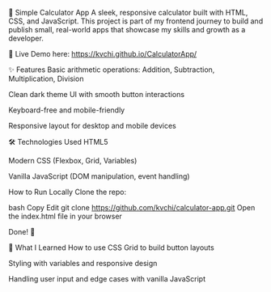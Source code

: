 🧮 Simple Calculator App
A sleek, responsive calculator built with HTML, CSS, and JavaScript. This project is part of my frontend journey to build and publish small,
real-world apps that showcase my skills and growth as a developer.

🚀 Live Demo here: https://kvchi.github.io/CalculatorApp/

✨ Features
Basic arithmetic operations: Addition, Subtraction, Multiplication, Division

Clean dark theme UI with smooth button interactions

Keyboard-free and mobile-friendly

Responsive layout for desktop and mobile devices

🛠️ Technologies Used
HTML5

Modern CSS (Flexbox, Grid, Variables)

Vanilla JavaScript (DOM manipulation, event handling)

 How to Run Locally
Clone the repo:

bash
Copy
Edit
git clone https://github.com/kvchi/calculator-app.git
Open the index.html file in your browser

Done! 🎉

📌 What I Learned
How to use CSS Grid to build button layouts

Styling with variables and responsive design

Handling user input and edge cases with vanilla JavaScript

